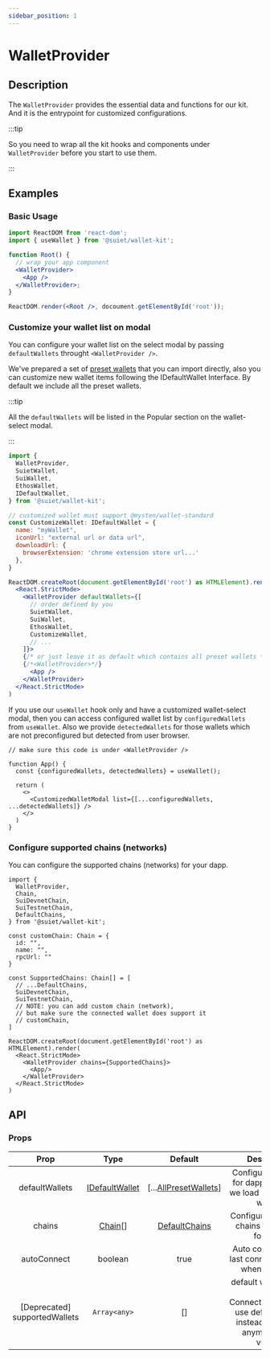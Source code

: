 ```yaml
---
sidebar_position: 1
---
```


# WalletProvider

## Description

The `WalletProvider` provides the essential data and functions for our kit. And it is the entrypoint for customized configurations.

:::tip

So you need to wrap all the kit hooks and components under `WalletProvider` before you start to use them.

:::

## Examples

### Basic Usage

```jsx
import ReactDOM from 'react-dom';
import { useWallet } from '@suiet/wallet-kit';

function Root() {
  // wrap your app component
  <WalletProvider>
    <App />
  </WalletProvider>;
}

ReactDOM.render(<Root />, docoument.getElementById('root'));
```

### Customize your wallet list on modal

You can configure your wallet list on the select modal by passing `defaultWallets` throught `<WalletProvider />`.

We've prepared a set of [preset wallets](../CanIUse#preset-wallets) that you can import directly, also you can customize new wallet items following the IDefaultWallet Interface. By default we include all the preset wallets.

:::tip

All the `defaultWallets` will be listed in the Popular section on the wallet-select modal.

:::

```jsx
import {
  WalletProvider,
  SuietWallet,
  SuiWallet,
  EthosWallet, 
  IDefaultWallet,
} from '@suiet/wallet-kit';

// customized wallet must support @mysten/wallet-standard
const CustomizeWallet: IDefaultWallet = {
  name: "myWallet",
  iconUrl: "external url or data url",
  downloadUrl: {
    browserExtension: 'chrome extension store url...'
  },
}

ReactDOM.createRoot(document.getElementById('root') as HTMLElement).render(
  <React.StrictMode>
    <WalletProvider defaultWallets={[
      // order defined by you
      SuietWallet,
      SuiWallet,
      EthosWallet,
      CustomizeWallet,
      // ...
    ]}>
    {/* or just leave it as default which contains all preset wallets */}
    {/*<WalletProvider>*/}
      <App />
    </WalletProvider>
  </React.StrictMode>
)
```

If you use our `useWallet` hook only and have a customized wallet-select modal, then you can access configured wallet list by `configuredWallets` from `useWallet`. Also we provide `detectedWallets` for those wallets which are not preconfigured but detected from user browser.

```tsx
// make sure this code is under <WalletProvider />

function App() {
  const {configuredWallets, detectedWallets} = useWallet();
  
  return (
    <>
      <CustomizedWalletModal list={[...configuredWallets, ...detectedWallets]} />
    </>
  )
}
```

### Configure supported chains (networks)

You can configure the supported chains (networks) for your dapp. 

```tsx
import {
  WalletProvider,
  Chain,
  SuiDevnetChain,
  SuiTestnetChain,
  DefaultChains,
} from '@suiet/wallet-kit';

const customChain: Chain = {
  id: "",
  name: "",
  rpcUrl: ""
}

const SupportedChains: Chain[] = [
  // ...DefaultChains,
  SuiDevnetChain,
  SuiTestnetChain,
  // NOTE: you can add custom chain (network),
  // but make sure the connected wallet does support it
  // customChain,
]

ReactDOM.createRoot(document.getElementById('root') as HTMLElement).render(
  <React.StrictMode>
    <WalletProvider chains={SupportedChains}>
      <App/>
    </WalletProvider>
  </React.StrictMode>
)

```

## API

### Props

|Prop|Type|Default|Description|
|:-:|:-:|:-:|:-:|
|defaultWallets|[IDefaultWallet](/docs/Types#idefaultwallet)|[...[AllPresetWallets](../CanIUse#preset-wallets)]|Configure wallet list for dapp, by default we load all the preset wallets|
|chains|[Chain](/docs/Types#Chain)[]|[DefaultChains](/docs/Types#Chain)|Configure supported chains (networks) for dapp|
|autoConnect|boolean|true|Auto connect to the last connected wallet when launched|
|[Deprecated] supportedWallets|`Array<any>`|[]|default wallets show on ConnectWalletModal, use defaultWallets instead (Not used anymore since v0.1.x)|
